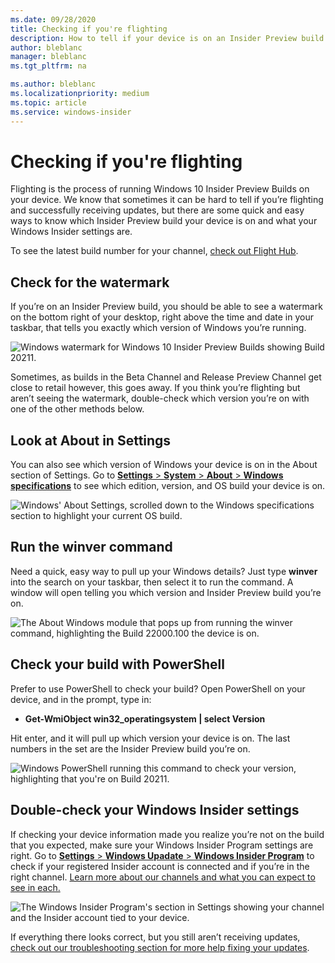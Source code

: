 ```yaml
---
ms.date: 09/28/2020
title: Checking if you're flighting
description: How to tell if your device is on an Insider Preview build
author: bleblanc
manager: bleblanc
ms.tgt_pltfrm: na

ms.author: bleblanc
ms.localizationpriority: medium
ms.topic: article
ms.service: windows-insider
---
```


# Checking if you're flighting
Flighting is the process of running Windows 10 Insider Preview Builds on your device. We know that sometimes it can be hard to tell if you’re flighting and successfully receiving updates, but there are some quick and easy ways to know which Insider Preview build your device is on and what your Windows Insider settings are.

To see the latest build number for your channel, [check out Flight Hub](./flight-hub/index.md).

## Check for the watermark

If you’re on an Insider Preview build, you should be able to see a watermark on the bottom right of your desktop, right above the time and date in your taskbar, that tells you exactly which version of Windows you’re running.

![Windows watermark for Windows 10 Insider Preview Builds showing Build 20211.](images/Watermark.jpg "Windows Insider watermark on desktop.")

Sometimes, as builds in the Beta Channel and Release Preview Channel get close to retail however, this goes away. If you think you’re flighting but aren’t seeing the watermark, double-check which version you’re on with one of the other methods below.

## Look at About in Settings

You can also see which version of Windows your device is on in the About section of Settings. Go to [**Settings** > **System** > **About** > **Windows specifications**](https://aka.ms/AboutSettings) to see which edition, version, and OS build your device is on.

![Windows' About Settings, scrolled down to the Windows specifications section to highlight your current OS build.](images/About-w11.jpg "Windows About Settings page.")

## Run the winver command

Need a quick, easy way to pull up your Windows details? Just type **winver** into the search on your taskbar, then select it to run the command. A window will open telling you which version and Insider Preview build you’re on.

![The About Windows module that pops up from running the winver command, highlighting the Build 22000.100 the device is on.](images/winver-w11.jpg "Windows About dialog box.")

## Check your build with PowerShell

Prefer to use PowerShell to check your build? Open PowerShell on your device, and in the prompt, type in:

* **Get-WmiObject win32_operatingsystem | select Version**

Hit enter, and it will pull up which version your device is on. The last numbers in the set are the Insider Preview build you’re on.

![Windows PowerShell running this command to check your version, highlighting that you're on Build 20211.](images/Powershell.jpg "Channels overview and how rings move to them.")

## Double-check your Windows Insider settings

If checking your device information made you realize you’re not on the build that you expected, make sure your Windows Insider Program settings are right. Go to [**Settings** > **Windows Upadate** > **Windows Insider Program**](https://aka.ms/WIPSettings) to check if your registered Insider account is connected and if you’re in the right channel. [Learn more about our channels and what you can expect to see in each.](./flighting.md)

![The Windows Insider Program's section in Settings showing your channel and the Insider account tied to your device.](images/WIP-settings-w11.jpg "Windows Insider Program Settings page.")

If everything there looks correct, but you still aren’t receiving updates, [check out our troubleshooting section for more help fixing your updates](./troubleshooting.md#not-receiving-updates).

